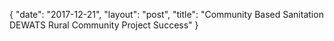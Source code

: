 {
   "date": "2017-12-21",
   "layout": "post",
   "title": "Community Based Sanitation DEWATS Rural Community Project Success"
}


